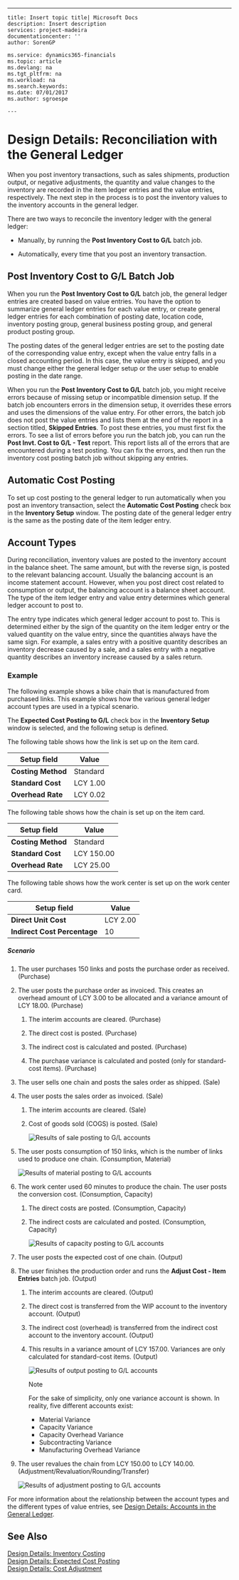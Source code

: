 ---
    title: Insert topic title| Microsoft Docs
    description: Insert description
    services: project-madeira
    documentationcenter: ''
    author: SorenGP

    ms.service: dynamics365-financials
    ms.topic: article
    ms.devlang: na
    ms.tgt_pltfrm: na
    ms.workload: na
    ms.search.keywords:
    ms.date: 07/01/2017
    ms.author: sgroespe

    ---
# Design Details: Reconciliation with the General Ledger
When you post inventory transactions, such as sales shipments, production output, or negative adjustments, the quantity and value changes to the inventory are recorded in the item ledger entries and the value entries, respectively. The next step in the process is to post the inventory values to the inventory accounts in the general ledger.  
  
 There are two ways to reconcile the inventory ledger with the general ledger:  
  
-   Manually, by running the **Post Inventory Cost to G\/L** batch job.  
  
-   Automatically, every time that you post an inventory transaction.  
  
## Post Inventory Cost to G\/L Batch Job  
 When you run the **Post Inventory Cost to G\/L** batch job, the general ledger entries are created based on value entries. You have the option to summarize general ledger entries for each value entry, or create general ledger entries for each combination of posting date, location code, inventory posting group, general business posting group, and general product posting group.  
  
 The posting dates of the general ledger entries are set to the posting date of the corresponding value entry, except when the value entry falls in a closed accounting period. In this case, the value entry is skipped, and you must change either the general ledger setup or the user setup to enable posting in the date range.  
  
 When you run the **Post Inventory Cost to G\/L** batch job, you might receive errors because of missing setup or incompatible dimension setup. If the batch job encounters errors in the dimension setup, it overrides these errors and uses the dimensions of the value entry. For other errors, the batch job does not post the value entries and lists them at the end of the report in a section titled, **Skipped Entries**. To post these entries, you must first fix the errors. To see a list of errors before you run the batch job, you can run the **Post Invt. Cost to G\/L - Test** report. This report lists all of the errors that are encountered during a test posting. You can fix the errors, and then run the inventory cost posting batch job without skipping any entries.  
  
## Automatic Cost Posting  
 To set up cost posting to the general ledger to run automatically when you post an inventory transaction, select the **Automatic Cost Posting** check box in the **Inventory Setup** window. The posting date of the general ledger entry is the same as the posting date of the item ledger entry.  
  
## Account Types  
 During reconciliation, inventory values are posted to the inventory account in the balance sheet. The same amount, but with the reverse sign, is posted to the relevant balancing account. Usually the balancing account is an income statement account. However, when you post direct cost related to consumption or output, the balancing account is a balance sheet account. The type of the item ledger entry and value entry determines which general ledger account to post to.  
  
 The entry type indicates which general ledger account to post to. This is determined either by the sign of the quantity on the item ledger entry or the valued quantity on the value entry, since the quantities always have the same sign. For example, a sales entry with a positive quantity describes an inventory decrease caused by a sale, and a sales entry with a negative quantity describes an inventory increase caused by a sales return.  
  
### Example  
 The following example shows a bike chain that is manufactured from purchased links. This example shows how the various general ledger account types are used in a typical scenario.  
  
 The **Expected Cost Posting to G\/L** check box in the **Inventory Setup** window is selected, and the following setup is defined.  
  
 The following table shows how the link is set up on the item card.  
  
|Setup field|Value|  
|-----------------|-----------|  
|**Costing Method**|Standard|  
|**Standard Cost**|LCY 1.00|  
|**Overhead Rate**|LCY 0.02|  
  
 The following table shows how the chain is set up on the item card.  
  
|Setup field|Value|  
|-----------------|-----------|  
|**Costing Method**|Standard|  
|**Standard Cost**|LCY 150.00|  
|**Overhead Rate**|LCY 25.00|  
  
 The following table shows how the work center is set up on the work center card.  
  
|Setup field|Value|  
|-----------------|-----------|  
|**Direct Unit Cost**|LCY 2.00|  
|**Indirect Cost Percentage**|10|  
  
##### Scenario  
  
1.  The user purchases 150 links and posts the purchase order as received. \(Purchase\)  
  
2.  The user posts the purchase order as invoiced. This creates an overhead amount of LCY 3.00 to be allocated and a variance amount of LCY 18.00. \(Purchase\)  
  
    1.  The interim accounts are cleared. \(Purchase\)  
  
    2.  The direct cost is posted. \(Purchase\)  
  
    3.  The indirect cost is calculated and posted. \(Purchase\)  
  
    4.  The purchase variance is calculated and posted \(only for standard-cost items\). \(Purchase\)  
  
3.  The user sells one chain and posts the sales order as shipped. \(Sale\)  
  
4.  The user posts the sales order as invoiced. \(Sale\)  
  
    1.  The interim accounts are cleared. \(Sale\)  
  
    2.  Cost of goods sold \(COGS\) is posted. \(Sale\)  
  
         ![Results of sale posting to G&#47;L accounts](../media/design_details_inventory_costing_3_gl_posting_sales.png "design\_details\_inventory\_costing\_3\_GL\_posting\_sales")  
  
5.  The user posts consumption of 150 links, which is the number of links used to produce one chain. \(Consumption, Material\)  
  
     ![Results of material posting to G&#47;L accounts](../media/design_details_inventory_costing_3_gl_posting_material.png "design\_details\_inventory\_costing\_3\_GL\_posting\_material")  
  
6.  The work center used 60 minutes to produce the chain. The user posts the conversion cost. \(Consumption, Capacity\)  
  
    1.  The direct costs are posted. \(Consumption, Capacity\)  
  
    2.  The indirect costs are calculated and posted. \(Consumption, Capacity\)  
  
         ![Results of capacity posting to G&#47;L accounts](../media/design_details_inventory_costing_3_gl_posting_capacity.png "design\_details\_inventory\_costing\_3\_GL\_posting\_capacity")  
  
7.  The user posts the expected cost of one chain. \(Output\)  
  
8.  The user finishes the production order and runs the **Adjust Cost - Item Entries** batch job. \(Output\)  
  
    1.  The interim accounts are cleared. \(Output\)  
  
    2.  The direct cost is transferred from the WIP account to the inventory account. \(Output\)  
  
    3.  The indirect cost \(overhead\) is transferred from the indirect cost account to the inventory account. \(Output\)  
  
    4.  This results in a variance amount of LCY 157.00. Variances are only calculated for standard-cost items. \(Output\)  
  
         ![Results of output posting to G&#47;L accounts](../media/design_details_inventory_costing_3_gl_posting_output.png "design\_details\_inventory\_costing\_3\_GL\_posting\_output")  
  
        > [!NOTE]  
        >  For the sake of simplicity, only one variance account is shown. In reality, five different accounts exist:  
        >   
        >  -   Material Variance  
        > -   Capacity Variance  
        > -   Capacity Overhead Variance  
        > -   Subcontracting Variance  
        > -   Manufacturing Overhead Variance  
  
9. The user revalues the chain from LCY 150.00 to LCY 140.00. \(Adjustment\/Revaluation\/Rounding\/Transfer\)  
  
     ![Results of adjustment posting to G&#47;L accounts](../media/design_details_inventory_costing_3_gl_posting_adjustment.png "design\_details\_inventory\_costing\_3\_GL\_posting\_adjustment")  
  
 For more information about the relationship between the account types and the different types of value entries, see [Design Details: Accounts in the General Ledger](design-details-accounts-in-the-general-ledger.md).  
  
## See Also  
 [Design Details: Inventory Costing](design-details-inventory-costing.md)   
 [Design Details: Expected Cost Posting](design-details-expected-cost-posting.md)   
 [Design Details: Cost Adjustment](design-details-cost-adjustment.md)